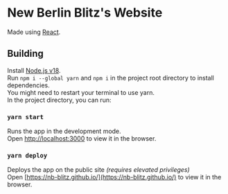 # New Berlin Blitz's Website

Made using [React](https://github.com/facebook/create-react-app).

## Building

Install [Node.js v18](https://nodejs.org/en/).\
Run `npm i --global yarn` and `npm i` in the project root directory to install dependencies.\
You might need to restart your terminal to use yarn.\
In the project directory, you can run:

### `yarn start`

Runs the app in the development mode.\
Open [http://localhost:3000](http://localhost:3000) to view it in the browser.

### `yarn deploy`

Deploys the app on the public site *(requires elevated privileges)*\
Open [https://nb-blitz.github.io/](https://nb-blitz.github.io/) to view it in the browser.
